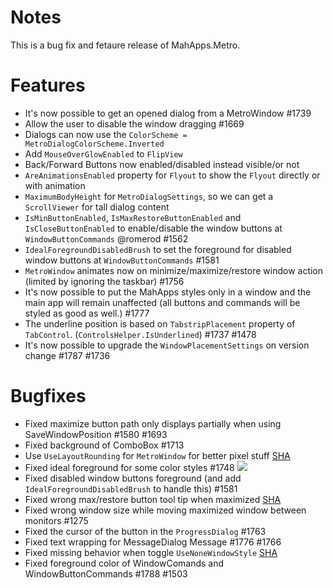 # Notes

This is a bug fix and fetaure release of MahApps.Metro.

# Features

- It's now possible to get an opened dialog from a MetroWindow #1739
- Allow the user to disable the window dragging #1669
- Dialogs can now use the `ColorScheme = MetroDialogColorScheme.Inverted`
- Add `MouseOverGlowEnabled` to `FlipView`
- Back/Forward Buttons now enabled/disabled instead visible/or not
- `AreAnimationsEnabled` property for `Flyout` to show the `Flyout` directly or with animation
- `MaximumBodyHeight` for `MetroDialogSettings`, so we can get a `ScrollViewer` for tall dialog content
- `IsMinButtonEnabled`, `IsMaxRestoreButtonEnabled` and `IsCloseButtonEnabled` to enable/disable the window buttons at `WindowButtonCommands` @romerod #1562
- `IdealForegroundDisabledBrush` to set the foreground for disabled window buttons at `WindowButtonCommands` #1581
- `MetroWindow` animates now on minimize/maximize/restore window action (limited by ignoring the taskbar) #1756
- It's now possible to put the MahApps styles only in a window and the main app will remain unaffected (all buttons and commands will be styled as good as well.) #1777
- The underline position is based on `TabstripPlacement` property of `TabControl`. (`ControlsHelper.IsUnderlined`) #1737 #1478
- It's now possible to upgrade the `WindowPlacementSettings` on version change #1787 #1736

# Bugfixes

- Fixed maximize button path only displays partially when using SaveWindowPosition #1580 #1693
- Fixed background of ComboBox #1713
- Use `UseLayoutRounding` for `MetroWindow` for better pixel stuff [SHA](https://github.com/MahApps/MahApps.Metro/commit/b3c19573ba52847aa42fe1c0ff3ef064e8d9ba17)
- Fixed ideal foreground for some color styles #1748
![](https://camo.githubusercontent.com/9df3efb07f02b8d95a471a493762433fa8eb442c/687474703a2f2f6673312e64697265637475706c6f61642e6e65742f696d616765732f3135303131312f79766a356e3333352e706e67)
- Fixed disabled window buttons foreground (and add `IdealForegroundDisabledBrush` to handle this) #1581
- Fixed wrong max/restore button tool tip when maximized [SHA](https://github.com/MahApps/MahApps.Metro/commit/4a1a8f91c6588c034a6e5ef3fac64e4eacce6845)
- Fixed wrong window size while moving maximized window between monitors #1275 
- Fixed the cursor of the button in the `ProgressDialog` #1763 
- Fixed text wrapping for MessageDialog Message #1776 #1766 
- Fixed missing behavior when toggle `UseNoneWindowStyle` [SHA](https://github.com/MahApps/MahApps.Metro/commit/c1d36f5eb4b22cea92383c256f4c1102141696ce)
- Fixed foreground color of WindowComands and WindowButtonCommands #1788 #1503
